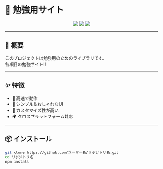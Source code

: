 # 🌟 勉強用サイト

<p align="center">
  <img src="https://img.shields.io/badge/license-MIT-blue.svg" />
  <img src="https://img.shields.io/badge/version-1.0.0-green.svg" />
  <img src="https://img.shields.io/badge/build-passing-brightgreen.svg" />
</p>

---

## 📖 概要
このプロジェクトは勉強用のためのライブラリです。  
各項目の勉強サイト‼️

---

## ✨ 特徴
- 🚀 高速で動作
- 🎨 シンプル＆おしゃれなUI
- 🔧 カスタマイズ性が高い
- 🌍 クロスプラットフォーム対応

---

## 📦 インストール

```bash
git clone https://github.com/ユーザー名/リポジトリ名.git
cd リポジトリ名
npm install
